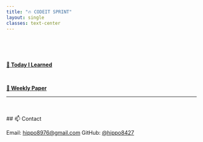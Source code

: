 ```yaml
---
title: "🔥 CODEIT SPRINT"
layout: single
classes: text-center
---
```


<br>
<br>
<br>

 <a href="/2025/04/24/TIL.html"><strong>📘 Today I Learned</strong></a>

<!--
<br>

 <a href="/2025/04/24/WIL.html"><strong>📗 WIL</strong></a>
-->

<br>

 <a href="/2025/04/24/WP.html"><strong>📅 Weekly Paper</strong></a>





                  
---
<br>
<br>
## 📫 Contact 


 Email: hippo8976@gmail.com
 GitHub: [@hippo8427](https://github.com/hippo8427)
